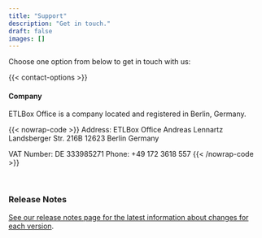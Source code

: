 ```yaml
---
title: "Support"
description: "Get in touch."
draft: false
images: []
---
```


Choose one option from below to get in touch with us:

{{< contact-options >}}

#### Company 

ETLBox Office is a company located and registered in Berlin, Germany.

{{< nowrap-code >}}
Address: ETLBox Office Andreas Lennartz 
Landsberger Str. 216B
12623 Berlin 
Germany

VAT Number: DE 333985271
Phone: +49 172 3618 557
{{< /nowrap-code >}}

<br/>

### Release Notes

[See our release notes page for the latest information about changes for each version](/support/release-notes/).